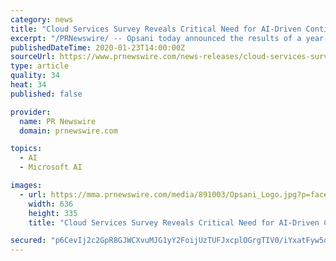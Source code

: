 ```yaml
---
category: news
title: "Cloud Services Survey Reveals Critical Need for AI-Driven Continuous Optimization"
excerpt: "/PRNewswire/ -- Opsani today announced the results of a year-long survey of hundreds of enterprises running cloud services that revealed a critical need"
publishedDateTime: 2020-01-23T14:00:00Z
sourceUrl: https://www.prnewswire.com/news-releases/cloud-services-survey-reveals-critical-need-for-ai-driven-continuous-optimization-300992032.html
type: article
quality: 34
heat: 34
published: false

provider:
  name: PR Newswire
  domain: prnewswire.com

topics:
  - AI
  - Microsoft AI

images:
  - url: https://mma.prnewswire.com/media/891003/Opsani_Logo.jpg?p=facebook
    width: 636
    height: 335
    title: "Cloud Services Survey Reveals Critical Need for AI-Driven Continuous Optimization"

secured: "p6CevIj2c2GpR8GJWCXvuMJG1yY2FoijUzTUFJxcplOGrgTIV0/iYxatFyw5oPOf4NEtjiOJrgypRhzg9PcAxknmlVT38V01Zhisgnp0f5wmF9mPXgX3vGfZA8RZEle9715Xmee+7nwZLB5A/WTEpAXmkMHclgEBgis6QCtlQSburErm3gtq457W2DBV5jtWqaDKFE5wyo0khL9v2hlYS0e6vfU4Y5rKqC2IjN4S02SBgCtv68ri4iLunBja/+PFWinnC0Vtn60lzJ3SnFuCiToat71un8GCFy5pR9wDPad3TkNB4yrvYYONRi3KM3Vbe/nhoUwdWRmiOMhdV7+j0YnGaEC8WCEMTqAb34Mt//Fnt4Ko6gUwwIOQOKeKRx3gObirJd6J26FYkNegzxw+A0AskGMJeGwP6lpfDMdewnAk5dXgJhYp86aU9IpEcNi4buI1PQ5sXw9VC3X0Isf8xBLRAkNzHjsbIoBfw+xjhvg=;7VWBBPj+Jvf/jLaSHD3gxQ=="
---
```


